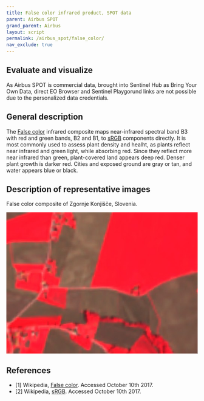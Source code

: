 ```yaml
---
title: False color infrared product, SPOT data
parent: Airbus SPOT
grand_parent: Airbus
layout: script
permalink: /airbus_spot/false_color/
nav_exclude: true
---
```



## Evaluate and visualize

As Airbus SPOT is commercial data, brought into Sentinel Hub as Bring Your Own Data, direct EO Browser and Sentinel Playgorund links are not possible due to the personalized data credentials. 

## General description

The [False color](https://en.wikipedia.org/wiki/False_color) infrared composite maps near-infrared spectral band B3 with red and green bands, B2 and B1, to [sRGB](https://en.wikipedia.org/wiki/SRGB) components directly. It is most commonly used to assess plant density and healht, as plants reflect near infrared and green light, while absorbing red. Since they reflect more near infrared than green, plant-covered land appears deep red. Denser plant growth is darker red. Cities and exposed ground are gray or tan, and water appears blue or black.

## Description of representative images

False color composite of Zgornje Konjišče, Slovenia. 

![False color composite of Zgornje Konjišče, Slovenia](fig/fig1.jpg)

## References
- [1] Wikipedia, [False color](https://en.wikipedia.org/wiki/False_color). Accessed October 10th 2017.
- [2] Wikipedia, [sRGB](https://en.wikipedia.org/wiki/SRGB). Accessed October 10th 2017.
